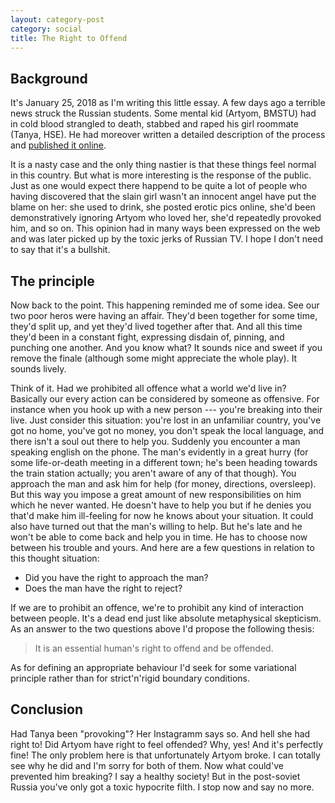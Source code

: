 ```yaml
---
layout: category-post
category: social
title: The Right to Offend
---
```



##  Background

It's January 25, 2018 as I'm writing this little essay.
A few days ago a terrible news struck the Russian students.
Some mental kid (Artyom, BMSTU) had in cold blood strangled to death, stabbed
and raped his girl roommate (Tanya, HSE). He had moreover written a detailed
description of the process and [published it
online](https://web.archive.org/web/20180123204415/http://telegra.ph/Istoriya-Artyoma-18-01-23).

It is a nasty case and the only thing nastier is that these things feel normal
in this country. But what is more interesting is the response of the public.
Just as one would expect there happend to be quite a lot of people who having
discovered that the slain girl wasn't an innocent angel have put the blame on
her:
she used to drink,
she posted erotic pics online,
she'd been demonstratively ignoring Artyom who loved her,
she'd repeatedly provoked him,
and so on.
This opinion had in many ways been expressed on the web
and was later picked up by the toxic jerks of Russian TV.
I hope I don't need to say that it's a bullshit.

##  The principle

Now back to the point. This happening reminded me of some idea.
See our two poor heros were having an affair.
They'd been together for some time, they'd split up, and yet they'd lived
together after that. And all this time they'd been in a constant fight,
expressing disdain of, pinning, and punching one another.
And you know what? It sounds nice and sweet if you remove the finale (although
some might appreciate the whole play). It sounds lively.

Think of it. Had we prohibited all offence what a world we'd live in?
Basically our every action can be considered by someone as offensive.
For instance when you hook up with a new person --- you're breaking into their
live. Just consider this situation:
you're lost in an unfamiliar country, you've got no home, you've got no money,
you don't speak the local language, and there isn't a soul out there to help
you. Suddenly you encounter a man speaking english on the phone. The man's
evidently in a great hurry (for some life-or-death meeting in a different town;
he's been heading towards the train station actually; you aren't aware of any of
that though).
You approach the man and ask him for help (for money, directions, oversleep).
But this way you impose a great amount of new responsibilities on him which he
never wanted. He doesn't have to help you but if he denies you that'd make him
ill-feeling for now he knows about your situation. It could also have turned out
that the man's willing to help. But he's late and he won't be able to come back
and help you in time. He has to choose now between his trouble and yours.
And here are a few questions in relation to this thought situation:

-   Did you have the right to approach the man?
-   Does the man have the right to reject?

If we are to prohibit an offence, we're to prohibit any kind of interaction
between people. It's a dead end just like absolute metaphysical skepticism.
As an answer to the two questions above I'd propose the following thesis:

> It is an essential human's right to offend and be offended.

As for defining an appropriate behaviour I'd seek for some variational principle
rather than for strict'n'rigid boundary conditions.

##  Conclusion

Had Tanya been "provoking"? Her Instagramm says so. And hell she had right to!
Did Artyom have right to feel offended? Why, yes! And it's perfectly fine! The
only problem here is that unfortunately Artyom broke. I can totally see why he
did and I'm sorry for both of them. Now what could've prevented him breaking? I
say a healthy society! But in the post-soviet Russia you've only got a toxic
hypocrite filth. I stop now and say no more.

